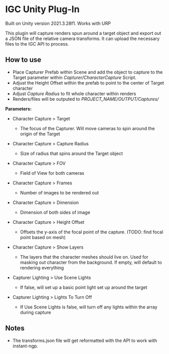 # IGC Unity Plug-In

Built on Unity version 2021.3.28f1. Works with URP

This plugin will capture renders spun around a target object and export out a JSON file of the relative camera transforms. It can upload the necessary files to the IGC API to process.

 ## How to use
* Place Capturer Prefab within Scene and add the object to capture to the Target parameter within _Capturer/CharacterCapture_ Script.
* Adjust the Height Offset within the prefab to point to the center of Target character
* Adjust _Capture Radius_ to fit whole character within renders
* Renders/files will be outputed to *PROJECT_NAME/OUTPUT/Captures/*

**Parameters:**
* Character Capture > Target
    * The focus of the Capturer. Will move cameras to spin around the origin of the Target
* Character Capture > Capture Radius
    * Size of radius that spins around the Target object
* Character Capture > FOV
    * Field of View for both cameras
* Character Capture > Frames
    * Number of images to be rendered out
* Character Capture > Dimension
    * Dimension of both sides of image
* Character Capture > Height Offset
    * Offsets the y-axis of the focal point of the capture. (TODO: find focal point based on mesh)
* Character Capture > Show Layers
    * The layers that the character meshes should live on. Used for masking out character from the background. If empty, will default to rendering everything

* Capturer Lighting > Use Scene Lights
    * If false, will set up a basic point light set up around the target
* Capturer Lighting > Lights To Turn Off
    * If Use Scene Lights is false, will turn off any lights within the array during capture

## Notes
* The transforms.json file will get reformatted with the API to work with instant-ngp.